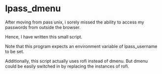 # lpass_dmenu

After moving from pass unix, i sorely missed the ability to access my passwords from outside the browser.

Hence, I have written this small script.

Note that this program expects an environment variable of lpass_username to be set.

Additionally, this script actually uses rofi instead of dmenu. But dmenu could be easily switched in by replacing the instances of rofi.
